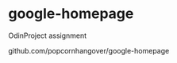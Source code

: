 google-homepage
===============

OdinProject assignment

github.com/popcornhangover/google-homepage
